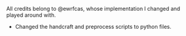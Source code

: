 All credits belong to @ewrfcas, whose implementation I changed and played around with.

- Changed the handcraft and preprocess scripts to python files.

